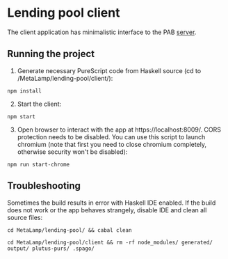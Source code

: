 # Lending pool client

The client application has minimalistic interface to the PAB [server](/MetaLamp/lending-pool/README.md).

## Running the project

1. Generate necessary PureScript code from Haskell source (cd to /MetaLamp/lending-pool/client/):

```
npm install
```

2. Start the client:

```
npm start
```

3. Open browser to interact with the app at https://localhost:8009/.
CORS protection needs to be disabled. You can use this script to launch chromium (note that first you need to close chromium completely, otherwise security won't be disabled):

```
npm run start-chrome
```

## Troubleshooting

Sometimes the build results in error with Haskell IDE enabled. If the build does not work or the app behaves strangely, disable IDE and clean all source files:

```
cd MetaLamp/lending-pool/ && cabal clean
```

```
cd MetaLamp/lending-pool/client && rm -rf node_modules/ generated/ output/ plutus-purs/ .spago/
```

